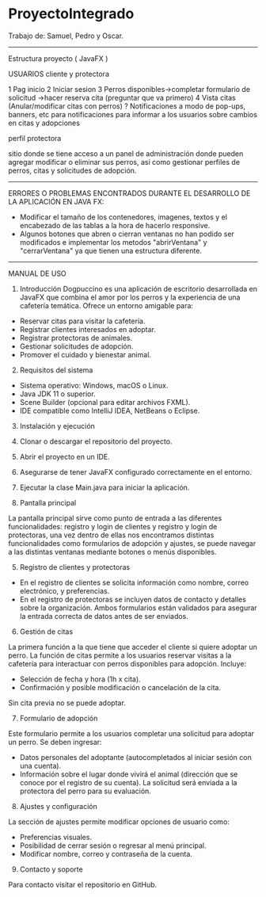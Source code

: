 # ProyectoIntegrado

Trabajo de: Samuel, Pedro y Oscar.

-----------------------------------------------------------------------------------------------------------------------------------

Estructura proyecto ( JavaFX )

USUARIOS cliente y protectora

1 Pag inicio
2 Iniciar sesion
3 Perros disponibles->completar formulario de solicitud ->hacer reserva cita (preguntar que va primero)
4 Vista citas (Anular/modificar citas con perros)
? Notificaciones a modo de pop-ups, banners, etc para notificaciones para informar a los usuarios sobre cambios en citas y adopciones


perfil protectora

sitio donde se tiene acceso a un panel de administración donde pueden agregar modificar o eliminar sus perros, así como gestionar perfiles de perros, citas y solicitudes de adopción.

-----------------------------------------------------------------------------------------------------------------------------------

ERRORES O PROBLEMAS ENCONTRADOS DURANTE EL DESARROLLO DE LA APLICACIÓN EN JAVA FX:
- Modificar el tamaño de los contenedores, imagenes, textos y el encabezado de las tablas a la hora de hacerlo responsive.
- Algunos botones que abren o cierran ventanas no han podido ser modificados e implementar los metodos "abrirVentana" y "cerrarVentana" ya que tienen una estructura diferente.

-----------------------------------------------------------------------------------------------------------------------------------

MANUAL DE USO

1. Introducción
Dogpuccino es una aplicación de escritorio desarrollada en JavaFX que combina el amor por los perros y la
experiencia de una cafetería temática. Ofrece un entorno amigable para:

- Reservar citas para visitar la cafetería.
- Registrar clientes interesados en adoptar.
- Registrar protectoras de animales.
- Gestionar solicitudes de adopción.
- Promover el cuidado y bienestar animal.

2. Requisitos del sistema

- Sistema operativo: Windows, macOS o Linux.
- Java JDK 11 o superior.
- Scene Builder (opcional para editar archivos FXML).
- IDE compatible como IntelliJ IDEA, NetBeans o Eclipse.
  
3. Instalación y ejecución
   
1. Clonar o descargar el repositorio del proyecto.
2. Abrir el proyecto en un IDE.
3. Asegurarse de tener JavaFX configurado correctamente en el entorno.
4. Ejecutar la clase Main.java para iniciar la aplicación.

4. Pantalla principal

La pantalla principal sirve como punto de entrada a las diferentes funcionalidades: registro y login de clientes y
registro y login de protectoras, una vez dentro de ellas nos encontramos distintas funcionalidades como formularios de adopción y ajustes,
se puede navegar a las distintas ventanas mediante botones o menús disponibles.

5. Registro de clientes y protectoras
   
- En el registro de clientes se solicita información como nombre, correo electrónico, y preferencias.
- En el registro de protectoras se incluyen datos de contacto y detalles sobre la organización.
Ambos formularios están validados para asegurar la entrada correcta de datos antes de ser enviados.

6. Gestión de citas

La primera función a la que tiene que acceder el cliente si quiere adoptar un perro.
La función de citas permite a los usuarios reservar visitas a la
cafetería para interactuar con perros disponibles para adopción. Incluye:
- Selección de fecha y hora (1h x cita).
- Confirmación y posible modificación o cancelación de la cita.

Sin cita previa no se puede adoptar.

7. Formulario de adopción
   
Este formulario permite a los usuarios completar una solicitud para adoptar un perro. Se deben ingresar:
- Datos personales del adoptante (autocompletados al iniciar sesión con una cuenta).
- Información sobre el lugar donde vivirá el animal (dirección que se conoce por el registro de su cuenta).
La solicitud será enviada a la protectora del perro para su evaluación.
  
8. Ajustes y configuración
   
La sección de ajustes permite modificar opciones de usuario como:
- Preferencias visuales.
- Posibilidad de cerrar sesión o regresar al menú principal.
- Modificar nombre, correo y contraseña de la cuenta.

9. Contacto y soporte
    
Para contacto visitar el repositorio en GitHub.
